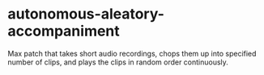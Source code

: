 # autonomous-aleatory-accompaniment
Max patch that takes short audio recordings, chops them up into specified number of clips, and plays the clips in random order continuously.
